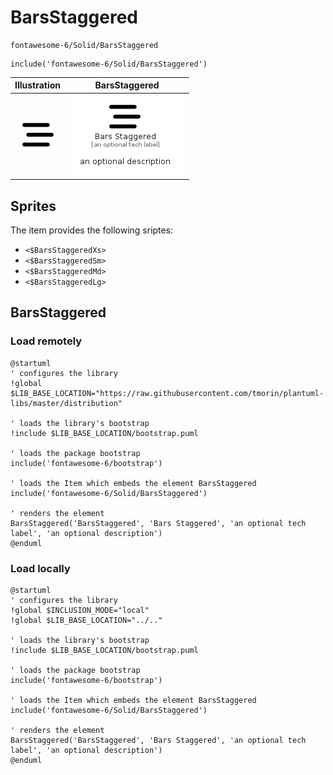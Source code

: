 # BarsStaggered


```text
fontawesome-6/Solid/BarsStaggered
```

```text
include('fontawesome-6/Solid/BarsStaggered')
```



| Illustration | BarsStaggered |
| :---: | :---: |
| ![illustration for Illustration](../../fontawesome-6/Solid/BarsStaggered.png) | ![illustration for BarsStaggered](../../fontawesome-6/Solid/BarsStaggered.Local.png) |



## Sprites
The item provides the following sriptes:

- `<$BarsStaggeredXs>`
- `<$BarsStaggeredSm>`
- `<$BarsStaggeredMd>`
- `<$BarsStaggeredLg>`





## BarsStaggered

### Load remotely
```plantuml
@startuml
' configures the library
!global $LIB_BASE_LOCATION="https://raw.githubusercontent.com/tmorin/plantuml-libs/master/distribution"

' loads the library's bootstrap
!include $LIB_BASE_LOCATION/bootstrap.puml

' loads the package bootstrap
include('fontawesome-6/bootstrap')

' loads the Item which embeds the element BarsStaggered
include('fontawesome-6/Solid/BarsStaggered')

' renders the element
BarsStaggered('BarsStaggered', 'Bars Staggered', 'an optional tech label', 'an optional description')
@enduml
```

### Load locally
```plantuml
@startuml
' configures the library
!global $INCLUSION_MODE="local"
!global $LIB_BASE_LOCATION="../.."

' loads the library's bootstrap
!include $LIB_BASE_LOCATION/bootstrap.puml

' loads the package bootstrap
include('fontawesome-6/bootstrap')

' loads the Item which embeds the element BarsStaggered
include('fontawesome-6/Solid/BarsStaggered')

' renders the element
BarsStaggered('BarsStaggered', 'Bars Staggered', 'an optional tech label', 'an optional description')
@enduml
```

